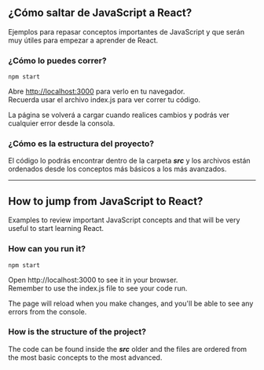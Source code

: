 ## ¿Cómo saltar de JavaScript a React?
Ejemplos para repasar conceptos importantes de JavaScript y que serán muy útiles para empezar a aprender de React.

### ¿Cómo lo puedes correr?

`npm start`

Abre [http://localhost:3000](http://localhost:3000) para verlo en tu navegador.\
Recuerda usar el archivo index.js para ver correr tu código.

La página se volverá a cargar cuando realices cambios y podrás ver cualquier error desde la consola.

### ¿Cómo es la estructura del proyecto?
El código lo podrás encontrar dentro de la carpeta ***src*** y los archivos están ordenados desde los conceptos más básicos a los más avanzados.

---

## How to jump from JavaScript to React?
Examples to review important JavaScript concepts and that will be very useful to start learning React.

### How can you run it?
`npm start`

Open http://localhost:3000 to see it in your browser.\
Remember to use the index.js file to see your code run.

The page will reload when you make changes, and you'll be able to see any errors from the console.

### How is the structure of the project?
The code can be found inside the ***src*** older and the files are ordered from the most basic concepts to the most advanced.
